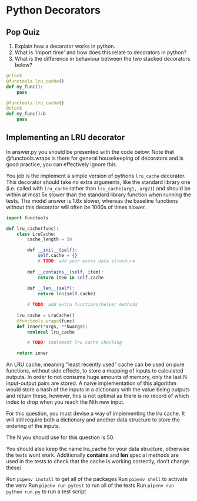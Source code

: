 # Python Decorators

## Pop Quiz

1. Explain how a decorator works in python.
1. What is 'import time' and how does this relate to decorators in python?
1. What is the difference in behaviour between the two stacked decorators below?

```python
@clock
@functools.lru_cache()
def my_func():
    pass

@functools.lru_cache()
@clock
def my_func():b
    pass
```

## Implementing an LRU decorator

In answer.py you should be presented with the code below. Note that @functools.wraps is there for general housekeeping of decorators and is good practice, you can effectively ignore this.

You job is the implement a simple version of pythons `lru_cache` decorator. This decorator should take no extra arguments, like the standard library one (i.e. called with `lru_cache` rather than `lru_cache(arg1, arg2)`) and should be within at most 5x slower than the standard library function when running the tests. The model answer is 1.6x slower, whereas the baseline functions without this decorator will often be 1000s of times slower.

```python
import functools

def lru_cache(func):
    class LruCache:
        cache_length = 50

        def __init__(self):
            self.cache = {}
            # TODO: add your extra data structure
        
        def __contains__(self, item):
            return item in self.cache
        
        def __len__(self):
            return len(self.cache)

        # TODO: add extra functions/helper methods
        
    lru_cache = LruCache()
    @functools.wraps(func)
    def inner(*args, **kwargs):
        nonlocal lru_cache 

        # TODO: implement lru cache checking

    return inner
```

An LRU cache, meaning "least recently used" cache can be used on pure functions, without side effects, to store a mapping of inputs to calculated outputs. In order to not consume huge amounts of memory, only the last N input-output pairs are stored. A naive implementation of this algorithm would store a hash of the inputs in a dictionary with the value being outputs and return these, however, this is not optimal as there is no record of which index to drop when you reach the Nth new input.

For this question, you must devise a way of implementing the lru cache. It will still require both a dictionary and another data structure to store the ordering of the inputs.

The N you should use for this question is 50.

You should also keep the name lru_cache for your data structure, otherwise the tests wont work. Additionally __contains__ and __len__ special methods are used in the tests to check that the cache is working correctly, don't change these/

Run `pipenv install` to get all of the packages
Run `pipenv shell` to activate the venv
Run `pipenv run pytest` to run all of the tests
Run `pipenv run python run.py` to run a test script

